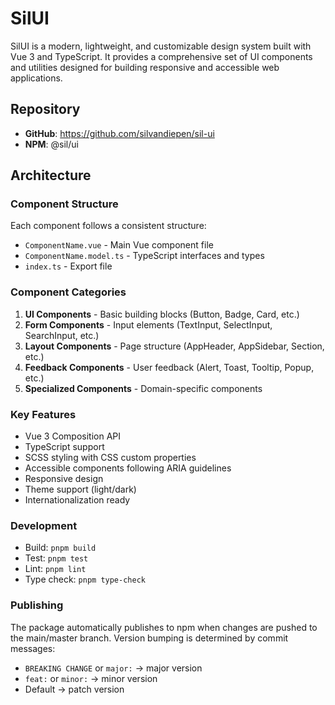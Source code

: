 # SilUI

SilUI is a modern, lightweight, and customizable design system built with Vue 3 and TypeScript. It provides a comprehensive set of UI components and utilities designed for building responsive and accessible web applications.

## Repository
- **GitHub**: https://github.com/silvandiepen/sil-ui
- **NPM**: @sil/ui

## Architecture

### Component Structure
Each component follows a consistent structure:
- `ComponentName.vue` - Main Vue component file
- `ComponentName.model.ts` - TypeScript interfaces and types
- `index.ts` - Export file

### Component Categories
1. **UI Components** - Basic building blocks (Button, Badge, Card, etc.)
2. **Form Components** - Input elements (TextInput, SelectInput, SearchInput, etc.)
3. **Layout Components** - Page structure (AppHeader, AppSidebar, Section, etc.)
4. **Feedback Components** - User feedback (Alert, Toast, Tooltip, Popup, etc.)
5. **Specialized Components** - Domain-specific components

### Key Features
- Vue 3 Composition API
- TypeScript support
- SCSS styling with CSS custom properties
- Accessible components following ARIA guidelines
- Responsive design
- Theme support (light/dark)
- Internationalization ready

### Development
- Build: `pnpm build`
- Test: `pnpm test`
- Lint: `pnpm lint`
- Type check: `pnpm type-check`

### Publishing
The package automatically publishes to npm when changes are pushed to the main/master branch. Version bumping is determined by commit messages:
- `BREAKING CHANGE` or `major:` → major version
- `feat:` or `minor:` → minor version  
- Default → patch version